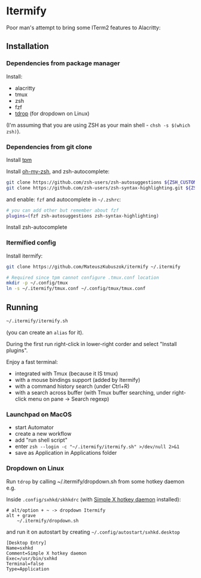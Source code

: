 # Itermify

Poor man's attempt to bring some ITerm2 features to Alacritty:

## Installation

### Dependencies from package manager

Install:

 * alacritty
 * tmux
 * zsh
 * fzf
 * [tdrop](https://github.com/noctuid/tdrop) (for dropdown on Linux)

(I'm assuming that you are using ZSH as your main shell - `chsh -s $(which zsh)`).

### Dependencies from git clone

Install [tpm](https://github.com/tmux-plugins/tpm#installation)

Install [oh-my-zsh](https://ohmyz.sh/#install), and zsh-autocomplete:

```sh
git clone https://github.com/zsh-users/zsh-autosuggestions ${ZSH_CUSTOM:-~/.oh-my-zsh/custom}/plugins/zsh-autosuggestions
git clone https://github.com/zsh-users/zsh-syntax-highlighting.git ${ZSH_CUSTOM:-~/.oh-my-zsh/custom}/plugins/zsh-syntax-highlighting
```

and enable: `fzf` and autocomplete in `~/.zshrc`:

```sh
# you can add other but remember about fzf
plugins=(fzf zsh-autosuggestions zsh-syntax-highlighting)
```

Install zsh-autocomplete 

### Itermified config

Install itermify:
```sh
git clone https://github.com/MateuszKubuszok/itermify ~/.itermify

# Required since tpm cannot configure .tmux.conf location
mkdir -p ~/.config/tmux
ln -s ~/.itermify/tmux.conf ~/.config/tmux/tmux.conf
```

## Running

```sh
~/.itermify/itermify.sh
```
(you can create an `alias` for it).

During the first run right-click in lower-right corder and select "Install plugins".

Enjoy a fast terminal:

 * integrated with Tmux (because it IS tmux)
 * with a mouse bindings support (added by Itermify)
 * with a command history search (under Ctrl+R)
 * with a search across buffer (with Tmux buffer searching, under right-click menu on pane -> Search regexp)

### Launchpad on MacOS

* start Automator
* create a new workflow
* add "run shell script"
* enter `zsh --login -c "~/.itermify/itermify.sh" >/dev/null 2>&1`
* save as Application in Applications folder

### Dropdown on Linux

Run `tdrop` by calling ~/.itermify/dropdown.sh from some hotkey daemon e.g.

Inside `.config/sxhkd/skhkdrc` (with [Simple X hotkey daemon](https://github.com/baskerville/sxhkd) installed):
```
# alt/option + ~ -> dropdown Itermify
alt + grave
	~/.itermify/dropdown.sh
```
and run it on autostart by creating `~/.config/autostart/sxhkd.desktop`
```
[Desktop Entry]
Name=sxhkd
Comment=Simple X hotkey daemon
Exec=/usr/bin/sxhkd
Terminal=false
Type=Application
```
